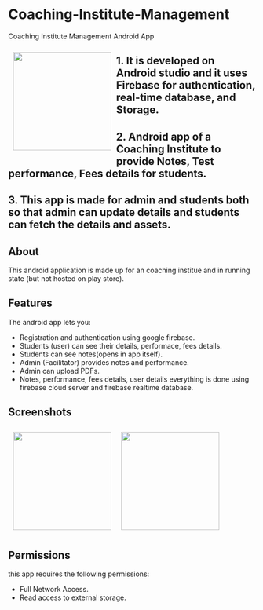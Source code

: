 # Coaching-Institute-Management
Coaching Institute Management Android App

<img src="/readme/app logo.png" align="left"
width="200" hspace="10" vspace="10">

## 1. It is developed on Android studio and it uses Firebase for authentication, real-time database, and Storage.
## 2. Android app of a Coaching Institute to provide Notes, Test performance, Fees details for students.
## 3. This app is made for admin and students both so that admin can update details and students can fetch the details and assets.

## About

This android application is made up for an coaching institue and in running state (but not hosted on play store).

## Features

The android app lets you:
- Registration and authentication using google firebase.
- Students (user) can see their details, performace, fees details.
- Students can see notes(opens in app itself).
- Admin (Facilitator) provides notes and performance.
- Admin can upload PDFs.
- Notes, performance, fees details, user details everything is done using firebase cloud server and firebase realtime database.

## Screenshots

[<img src="/readme/Wallabag%20Reading%20List.png" align="left"
width="200"
    hspace="10" vspace="10">](/readme/Wallabag%20Reading%20List.png)
[<img src="/readme/Wallabag%20Article%20View.png" align="center"
width="200"
    hspace="10" vspace="10">](/readme/Wallabag%20Article%20View.png)

## Permissions

this app requires the following permissions:
- Full Network Access.
- Read access to external storage.
